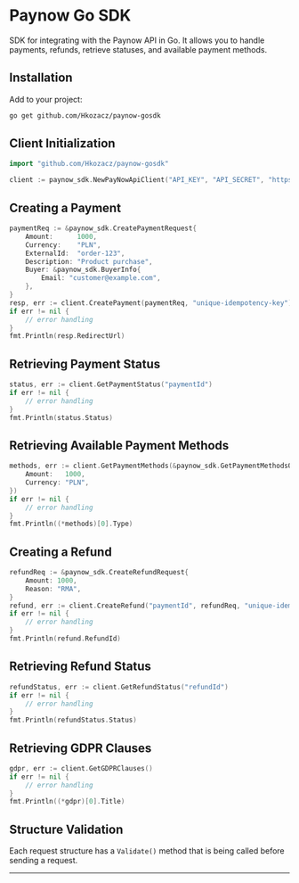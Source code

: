 # Paynow Go SDK

SDK for integrating with the Paynow API in Go. It allows you to handle payments, refunds, retrieve statuses, and available payment methods.

## Installation

Add to your project:

```bash
go get github.com/Hkozacz/paynow-gosdk
```

## Client Initialization

```go
import "github.com/Hkozacz/paynow-gosdk"

client := paynow_sdk.NewPayNowApiClient("API_KEY", "API_SECRET", "https://api.paynow.pl/v1/")
```

## Creating a Payment

```go
paymentReq := &paynow_sdk.CreatePaymentRequest{
    Amount:      1000,
    Currency:    "PLN",
    ExternalId:  "order-123",
    Description: "Product purchase",
    Buyer: &paynow_sdk.BuyerInfo{
        Email: "customer@example.com",
    },
}
resp, err := client.CreatePayment(paymentReq, "unique-idempotency-key")
if err != nil {
    // error handling
}
fmt.Println(resp.RedirectUrl)
```

## Retrieving Payment Status

```go
status, err := client.GetPaymentStatus("paymentId")
if err != nil {
    // error handling
}
fmt.Println(status.Status)
```

## Retrieving Available Payment Methods

```go
methods, err := client.GetPaymentMethods(&paynow_sdk.GetPaymentMethodsQuery{
    Amount:   1000,
    Currency: "PLN",
})
if err != nil {
    // error handling
}
fmt.Println((*methods)[0].Type)
```

## Creating a Refund

```go
refundReq := &paynow_sdk.CreateRefundRequest{
    Amount: 1000,
    Reason: "RMA",
}
refund, err := client.CreateRefund("paymentId", refundReq, "unique-idempotency-key")
if err != nil {
    // error handling
}
fmt.Println(refund.RefundId)
```

## Retrieving Refund Status

```go
refundStatus, err := client.GetRefundStatus("refundId")
if err != nil {
    // error handling
}
fmt.Println(refundStatus.Status)
```

## Retrieving GDPR Clauses

```go
gdpr, err := client.GetGDPRClauses()
if err != nil {
    // error handling
}
fmt.Println((*gdpr)[0].Title)
```

## Structure Validation

Each request structure has a `Validate()` method that is being called before sending a request.

---
